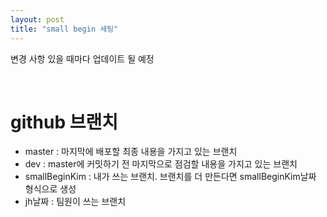 ```yaml
---
layout: post
title: "small begin 세팅"
---
```


변경 사항 있을 때마다 업데이트 될 예정  

<br>

# github 브랜치
- master : 마지막에 배포할 최종 내용을 가지고 있는 브랜치  
- dev : master에 커밋하기 전 마지막으로 점검할 내용을 가지고 있는 브랜치  
- smallBeginKim : 내가 쓰는 브랜치. 브랜치를 더 만든다면 smallBeginKim날짜 형식으로 생성  
- jh날짜 : 팀원이 쓰는 브랜치  

